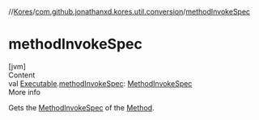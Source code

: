 //[Kores](../index.md)/[com.github.jonathanxd.kores.util.conversion](index.md)/[methodInvokeSpec](method-invoke-spec.md)



# methodInvokeSpec  
[jvm]  
Content  
val [Executable](https://docs.oracle.com/javase/8/docs/api/java/lang/reflect/Executable.html).[methodInvokeSpec](method-invoke-spec.md): [MethodInvokeSpec](../com.github.jonathanxd.kores.common/-method-invoke-spec/index.md)  
More info  


Gets the [MethodInvokeSpec](../com.github.jonathanxd.kores.common/-method-invoke-spec/index.md) of the [Method](https://docs.oracle.com/javase/8/docs/api/java/lang/reflect/Method.html).

  



